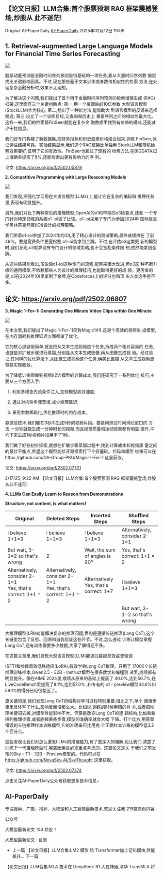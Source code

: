 ## 【论文日报】LLM合集:首个股票预测 RAG 框架震撼登场,炒股从 此不迷茫!

Original AI-PaperDaily [AI-PaperDaily](javascript:void(0);) 2025年02月12日 19:09

## **1. Retrieval-augmented Large Language Models for Financial Time Series Forecasting**

![](_page_0_Figure_5.jpeg)

股票动量预测是金融时间序列预测里很基础的一项任务,要从大量时间序列数 据里找出关键影响因素。不过,现在那些基于文本训练或者数值相似性的检索 方法,在处理复杂金融分析时,效果不太理想。

为了解决这个问题,我们提出了首个用于金融时间序列预测的检索增强生成 (RAG)框架,这里面有三个关键创新点: 第一,用一个微调后的10亿参数 大型语言模型(StockLLM)作为核心; 第二,想出了一种新方法,能借助大 型语言模型的反馈来选择候选; 第三,设立了一个训练目标,让查询和历史上 重要序列之间的相似性最大化。这样一来,我们的检索器FinSeer就能在复杂金 融数据里找到有价值的模式,还能减少干扰信息。

我们还专门构建了新数据集,把财务指标和历史股票价格结合起来,训练 FinSeer,保证评估结果可靠。实验结果显示,我们这个RAG框架比单独用 StockLLM和随机检索效果要好,证明了它的有效性。FinSeer也超过了现有的 检索方法,在BIGDATA22上准确率提高了8%,还能检索出更有影响力的序 列。

论文: https://arxiv.org/pdf/2502.05878

**2. Competitive Programming with Large Reasoning Models**

![](_page_1_Figure_4.jpeg)

我们发现,把强化学习用在大语言模型(LLMs)上,能让它在复杂的编码和 推理任务里,表现有明显提升。

另外,我们对比了两种常见的推理模型,OpenAI的o1和早期的o3检查点,还和 一个专门针对特定领域的系统o1-ioi做了比较。o1-ioi采用了专门为参加2024年 国际信息学奥林匹克竞赛(IOI)设计的推理策略。

我们带着o1-ioi参加了2024年的IOI,用了精心设计的测试策略,最终成绩排在 了前49%。要是竞赛条件更宽松些,o1-ioi能拿到金牌。不过,在评估o3这类更 新的模型时,我们发现,o3就算没有专门设计的领域策略,也不受宽松条件限 制,依然能拿到金牌。

从这些结果能看出,虽说像o1-ioi这种专门的流程,能带来很大改进,但o3这 种不断升级的通用模型,不依赖那些人为设计的推理技巧,也能取得更好的成 绩。更厉害的是,o3在2024年IOI里拿到了金牌,在Codeforces上的评分也和顶 尖人类选手差不多。

## 论文: https://arxiv.org/pdf/2502.06807

**3. Magic 1-For-1: Generating One Minute Video Clips within One Minute**

![](_page_2_Figure_4.jpeg)

在本文里,我们提出了Magic 1-For-1(简称Magic141),这是个高效的视频生 成模型,在内存消耗和推理延迟方面都做了优化。

它的核心思路很简单,就是把从文本生成视频这个任务,拆成两个相对容易的 任务,也就是对扩散步骤进行蒸馏,分别是从文本生成图像,再从图像生成视 频。经过验证,在同样的优化算法下,从图像生成视频这个任务,确实比直接 从文本生成视频更容易实现收敛。

为了降低训练图像到视频(I2V)模型的计算成本,我们还研究了一系列优化 技巧,主要从三个方面入手:

1. 利用多模态先验条件注入,加快模型收敛速度;

2. 通过对抗性步骤蒸馏,减少推理延迟;

3. 采用参数稀疏化,优化推理时的内存成本。

靠这些技术,我们能在3秒内生成5秒的视频片段。要是用测试时间滑动窗口的 方法,一分钟就能生成一分钟时长的视频,而且视觉质量和运动效果都有明显 提升,平均下来生成1秒视频片段用不了1秒。

我们做了好些初步探索,就想在扩散步骤蒸馏过程中,找到计算成本和视频质 量之间的最佳平衡点,希望这个模型能给开源探索打下个好基础。代码和模型 权重可以在https://github.com/DA-Group-PKU/Magic-1-For-1 这里获取。

论文: https://arxiv.org/pdf/2502.07701

2/17/25, 9:22 AM 【论文日报】LLM合集:首个股票预测 RAG 框架震撼登场,炒股从此不迷茫!

**4. LLMs Can Easily Learn to Reason from Demonstrations**

**Structure, not content, is what matters!**

| Original                                                      | Deleted Steps                                                 | Inserted Steps                            | Shuffled Steps                  |
|---------------------------------------------------------------|---------------------------------------------------------------|-------------------------------------------|---------------------------------|
| l believe 1+1=3                                               | l believe 1+1=3                                               | l believe 1+1=3                           | Alternatively, consider 2-1=1   |
| But wait, 3-1=2 so that's wrong                               | 2                                                             | Wait, the sum of angles is 90°            | Yes, that's correct: 1+1 = 2    |
| Alternatively, consider 2-1=1<br>Yes, that's correct: 1+1 = 2 | Alternatively, consider 2-1=1<br>Yes, that's correct: 1+1 = 2 | Alternatively<br>Yes, that's correct: 1+7 | I believe 1+1=3                 |
|                                                               |                                                               |                                           | But wait, 3-1=2 so that's wrong |

大推理模型(LRMs)能解决复杂的推理问题,靠的是遵循长链推理(Long CoT),这个长链里包含了反思、回溯和自我验证这些环节。不过,怎么通过 训练让模型掌握Long CoT,还有训练需要多少数据,大家了解得还不多。

在这篇文章里,我们发现大型语言模型(LLM)能通过数据高效监督微调

(SFT)和参数高效低秩适应(LoRA),有效学会Long CoT推理。只用了 17000个长链推理训练样本,Qwen2.5 - 32B - Instruct模型在很多数学和编程测 试里,成绩都有明显提升。像在AIME 2024里,成绩从原来的基础上提高了 40.0%,达到56.7%;在LiveCodeBench里提高了8.1%,达到57.0% ,和专有的 o1 - preview模型44.6%和59.1%的得分已经很接近了。

更关键的是,我们发现Long CoT的结构对学习过程特别重要,相比之下,单个 推理步骤里具体写了什么,影响反而没那么大。比如说,训练的时候用错的样 本,或者把推理关键词去掉,对模型性能影响不大。但要是改变Long CoT的逻 辑结构,比如重新排列推理步骤,或者删掉某些步骤,模型的准确率就会大幅 下降。打个比方,用答案错误的长链推理样本训练模型,它的准确率只比用完 全正确样本训练的模型低3.2个百分点。

这些发现让我们对怎么激发LLMs的推理能力,有了更深入的理解,也让我们 清楚了,训练下一代推理模型时,哪些因素是必须重点考虑的。这篇论文是关 于我们之前发布的Sky - T1 - 32B - Preview模型的。代码可以在 https://github.com/NovaSky-AI/SkyThought 这里获取。

论文: https://arxiv.org/pdf/2502.07374

点击关注AI-PaperDaily公众号获取更多技术信息~

## AI-PaperDaily

专注搜索、广告、推荐、大模型和人工智能最新技术,欢迎关注我 219篇原创内容

公众号

大模型最新论文 104 炒股 1

大模型最新论文 · 目录

- 上一篇
【论文日报】LLM合集:LM2 模型 给 Transformer加上记忆模块,性能飙升… 下一篇

【论文日报】LLM合集:MLA 技术在 DeepSeek-R1 大显神通,清华 TransMLA 将